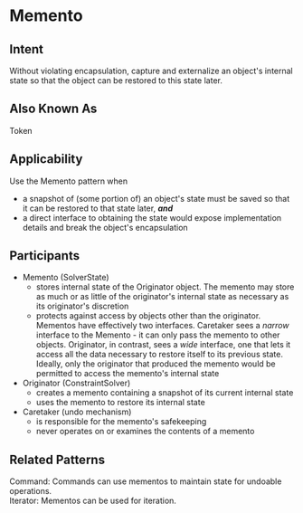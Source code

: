 # Memento

## Intent
Without violating encapsulation, capture and externalize an object's internal state so that the object can be restored to this state later.

## Also Known As
Token

## Applicability
Use the Memento pattern when
* a snapshot of (some portion of) an object's state must be saved so that it can be restored to that state later, ***and***
* a direct interface to obtaining the state would expose implementation details and break the object's encapsulation

## Participants
* Memento (SolverState)
  * stores internal state of the Originator object. The memento may store as much or as little of the originator's internal state as necessary as its originator's discretion
  * protects against access by objects other than the originator. Mementos have effectively two interfaces. Caretaker sees a *narrow* interface to the Memento - it can only pass the memento to other objects. Originator, in contrast, sees a *wide* interface, one that lets it access all the data necessary to restore itself to its previous state. Ideally, only the originator that produced the memento would be permitted to access the memento's internal state
* Originator (ConstraintSolver)
  * creates a memento containing a snapshot of its current internal state
  * uses the memento to restore its internal state
* Caretaker (undo mechanism)
  * is responsible for the memento's safekeeping
  * never operates on or examines the contents of a memento

## Related Patterns
Command: Commands can use mementos to maintain state for undoable operations.  
Iterator: Mementos can be used for iteration.